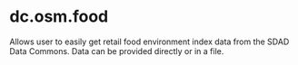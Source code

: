 # dc.osm.food

Allows user to easily get retail food environment index data from the SDAD Data Commons.  Data can be provided directly or in a file.
